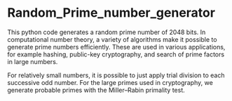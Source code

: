 # Random_Prime_number_generator
This python code generates a random prime number of 2048 bits.
In computational number theory, a variety of algorithms make it possible to generate prime numbers efficiently. These are used in various applications, for example hashing, public-key cryptography, and search of prime factors in large numbers.

For relatively small numbers, it is possible to just apply trial division to each successive odd number. 
For the large primes used in cryptography, we generate probable primes with the Miller–Rabin primality test.
